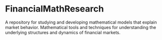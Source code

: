 # FinancialMathResearch
 A repository for studying and developing mathematical models that explain market behavior. Mathematical tools and techniques for understanding the underlying structures and dynamics of financial markets.

